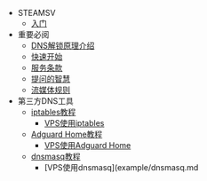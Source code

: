 <!-- _sidebar.md -->
* STEAMSV
  * [入门](README.md)
* 重要必阅
  * [DNS解锁原理介绍](principle.md)
  * [快速开始](quickstart.md)
  * [服务条款](tos.md)
  * [提问的智慧](two.md)
  * [流媒体规则](rule.md)
* 第三方DNS工具
  * [iptables教程](appdoc/iptablesdoc.md)
    * [VPS使用iptables](example/iptables.md)
  * [Adguard Home教程](/appdoc/adguardhomedoc.md)
    * [VPS使用Adguard Home](example/adguardhome.md)
  * [dnsmasq教程](appdoc/dnsmasqdoc.md)
    * [VPS使用dnsmasq](example/dnsmasq.md